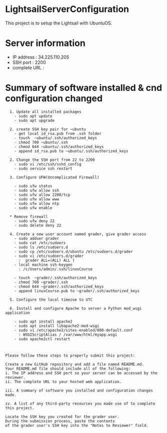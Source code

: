 # LightsailServerConfiguration

This project is to setup the Lightsail with UbuntuOS.

# Server information

  - IP address : 34.225.110.205
  - SSH port : 2200 
  - complete URL : 
  
# Summary of software installed & cnd configuration changed
  
      1. Update all installed packages
        - sudo apt update
        - sudo apt upgrade

      2. create SSH key pair for ~ubuntu
        - get local id_rsa.pub from .ssh folder
        - touch  ~ubuntu/.ssh/authorized_keys
        - chmod 700 ~ubuntu/.ssh
        - chmod 644 ~ubuntu/.ssh/authorized_keys
        - append id_rsa.pub to ~ubuntu/.ssh/authorized_keys

      2. Change the SSH port from 22 to 2200
        - sudo vi /etc/ssh/sshd_config
        - sudo service ssh restart

      3. Configure UFW(Uncomplicated Firewall)

        - sudo ufw status
        - sudo ufw allow ssh
        - sudo ufw allow 2200/tcp
        - sudo ufw allow www
        - sudo ufw allow ntp
        - sudo ufw enable

      * Remove firewall
        - sudo ufw deny 22
        - sudo delete deny 22

      4. Create a new user account named grader, give grader access
        - sudo adduer grader
        - sudo cat /etc/sudoers
        - sudo ls /etc/sudoers.d
        - sudo cp /etc/sudoers.d/ubuntu /etc/sudoers.d/grader
        - sudo vi /etc/sudoers.d/grader 
          :  grader ALL=(ALL) ALL )
        - local machine ssh-keygen 
          : /c/Users/admin/.ssh/linuxCourse

        - touch  ~grader/.ssh/authorized_keys
        - chmod 700 ~grader/.ssh
        - chmod 644 ~grader/.ssh/authorized_keys
        - append linuxCourse.pub to ~grader/.ssh/authorized_keys

      5. Configure the local timezoe to UTC

      6. Install and configure Apache to server a Python mod_wsgi application

        - sudo apt install apache2
        - sudo apt install libapache2-mod-wsgi
        - sudo vi /etc/apache2/sites-enabled/000-default.conf
          : WSGIScriptAlias / /var/www/html/myapp.wsgi
        - sudo apache2ctl restart

# 
  
    Please follow these steps to properly submit this project:

    Create a new GitHub repository and add a file named README.md.
    Your README.md file should include all of the following:
    i. The IP address and SSH port so your server can be accessed by the reviewer.
    ii. The complete URL to your hosted web application.
    
    iii. A summary of software you installed and configuration changes made.
    
    iv. A list of any third-party resources you made use of to complete this project.

    Locate the SSH key you created for the grader user.
    During the submission process, paste the contents 
    of the grader user's SSH key into the "Notes to Reviewer" field.
